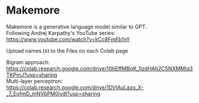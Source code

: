 # Makemore

Makemore is a generative language model similar to GPT.  
Following Andrej Karpathy's YouTube series: https://www.youtube.com/watch?v=kCc8FmEb1nY

Upload names.txt to the Files on each Colab page

Bigram approach: https://colab.research.google.com/drive/10hEffMBqK_1jzdHAh2C5NXMMIq3TKPmJ?usp=sharing  
Multi-layer perceptron: https://colab.research.google.com/drive/1DVlAuLazo_X-_7_EofmD_mNVbPM0ivdl?usp=sharing
